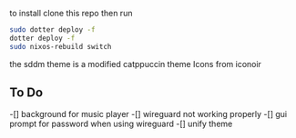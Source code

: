 
to install clone this repo then run 
```bash
sudo dotter deploy -f
dotter deploy -f
sudo nixos-rebuild switch
```
the sddm theme is a modified catppuccin theme
Icons from iconoir

## To Do
-[] background for music player
-[] wireguard not working properly
-[] gui prompt for password when using wireguard
-[] unify theme 
